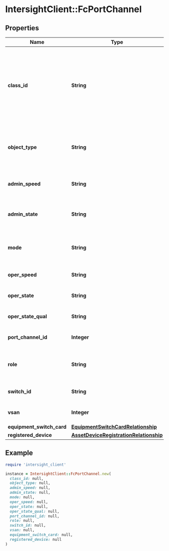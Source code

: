# IntersightClient::FcPortChannel

## Properties

| Name | Type | Description | Notes |
| ---- | ---- | ----------- | ----- |
| **class_id** | **String** | The fully-qualified name of the instantiated, concrete type. This property is used as a discriminator to identify the type of the payload when marshaling and unmarshaling data. | [default to &#39;fc.PortChannel&#39;] |
| **object_type** | **String** | The fully-qualified name of the instantiated, concrete type. The value should be the same as the &#39;ClassId&#39; property. | [default to &#39;fc.PortChannel&#39;] |
| **admin_speed** | **String** | Administrator configured Speed applied on the port channel. | [optional] |
| **admin_state** | **String** | Administratively configured state (enabled/disabled) for this portchannel. | [optional][readonly] |
| **mode** | **String** | Mode information N_proxy, F or E associated to the Fibre Channel portchannel. | [optional] |
| **oper_speed** | **String** | Operational speed of this port-channel. | [optional] |
| **oper_state** | **String** | Operational state of this port-channel. | [optional] |
| **oper_state_qual** | **String** | Reason for this port-channel&#39;s Operational state. | [optional] |
| **port_channel_id** | **Integer** | Unique identifier for this port-channel on the FI. | [optional] |
| **role** | **String** | This port-channel&#39;s configured role (fcUplink, fcStorage, etc.). | [optional] |
| **switch_id** | **String** | Switch Identifier that is local to a cluster. | [optional] |
| **vsan** | **Integer** | Virtual San that is associated to the port-channel. | [optional] |
| **equipment_switch_card** | [**EquipmentSwitchCardRelationship**](EquipmentSwitchCardRelationship.md) |  | [optional] |
| **registered_device** | [**AssetDeviceRegistrationRelationship**](AssetDeviceRegistrationRelationship.md) |  | [optional] |

## Example

```ruby
require 'intersight_client'

instance = IntersightClient::FcPortChannel.new(
  class_id: null,
  object_type: null,
  admin_speed: null,
  admin_state: null,
  mode: null,
  oper_speed: null,
  oper_state: null,
  oper_state_qual: null,
  port_channel_id: null,
  role: null,
  switch_id: null,
  vsan: null,
  equipment_switch_card: null,
  registered_device: null
)
```

